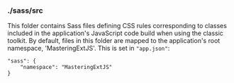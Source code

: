### ./sass/src

This folder contains Sass files defining CSS rules corresponding to classes
included in the application's JavaScript code build when using the classic toolkit.
By default, files in this folder are mapped to the application's root namespace, 'MasteringExtJS'.
This is set in `"app.json"`:

    "sass": {
        "namespace": "MasteringExtJS"
    }